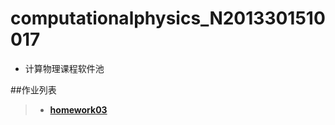 # computationalphysics_N2013301510017
- 计算物理课程软件池

##作业列表
> - [**homework03**](https://github.com/mma2101/computationalphysics_N2013301510017/blob/master/homework03.md)
